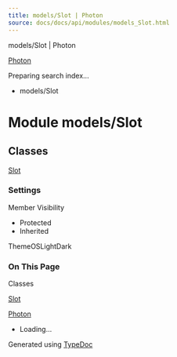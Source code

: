 ```yaml
---
title: models/Slot | Photon
source: docs/docs/api/modules/models_Slot.html
---
```


models/Slot | Photon

[Photon](../index.md)




Preparing search index...

* models/Slot

# Module models/Slot

## Classes

[Slot](../classes/models_Slot.Slot.md)

### Settings

Member Visibility

* Protected
* Inherited

ThemeOSLightDark

### On This Page

Classes

[Slot](#slot)

[Photon](../index.md)

* Loading...

Generated using [TypeDoc](https://typedoc.org/)
